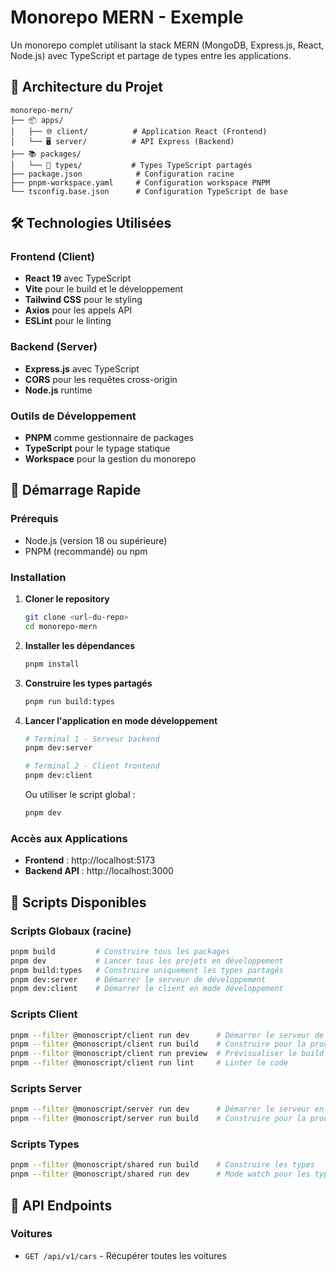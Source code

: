 # Monorepo MERN - Exemple

Un monorepo complet utilisant la stack MERN (MongoDB, Express.js, React, Node.js) avec TypeScript et partage de types entre les applications.

## 📁 Architecture du Projet

```
monorepo-mern/
├── 📦 apps/
│   ├── 🌐 client/          # Application React (Frontend)
│   └── 🖥️ server/          # API Express (Backend)
├── 📚 packages/
│   └── 🔧 types/           # Types TypeScript partagés
├── package.json            # Configuration racine
├── pnpm-workspace.yaml     # Configuration workspace PNPM
└── tsconfig.base.json      # Configuration TypeScript de base
```

## 🛠️ Technologies Utilisées

### Frontend (Client)

- **React 19** avec TypeScript
- **Vite** pour le build et le développement
- **Tailwind CSS** pour le styling
- **Axios** pour les appels API
- **ESLint** pour le linting

### Backend (Server)

- **Express.js** avec TypeScript
- **CORS** pour les requêtes cross-origin
- **Node.js** runtime

### Outils de Développement

- **PNPM** comme gestionnaire de packages
- **TypeScript** pour le typage statique
- **Workspace** pour la gestion du monorepo

## 🚀 Démarrage Rapide

### Prérequis

- Node.js (version 18 ou supérieure)
- PNPM (recommandé) ou npm

### Installation

1. **Cloner le repository**

   ```bash
   git clone <url-du-repo>
   cd monorepo-mern
   ```

2. **Installer les dépendances**

   ```bash
   pnpm install
   ```

3. **Construire les types partagés**

   ```bash
   pnpm run build:types
   ```

4. **Lancer l'application en mode développement**

   ```bash
   # Terminal 1 - Serveur backend
   pnpm dev:server

   # Terminal 2 - Client frontend
   pnpm dev:client
   ```

   Ou utiliser le script global :

   ```bash
   pnpm dev
   ```

### Accès aux Applications

- **Frontend** : http://localhost:5173
- **Backend API** : http://localhost:3000

## 📖 Scripts Disponibles

### Scripts Globaux (racine)

```bash
pnpm build         # Construire tous les packages
pnpm dev           # Lancer tous les projets en développement
pnpm build:types   # Construire uniquement les types partagés
pnpm dev:server    # Démarrer le serveur de développement
pnpm dev:client    # Démarrer le client en mode développement
```

### Scripts Client

```bash
pnpm --filter @monoscript/client run dev      # Démarrer le serveur de développement
pnpm --filter @monoscript/client run build    # Construire pour la production
pnpm --filter @monoscript/client run preview  # Prévisualiser le build
pnpm --filter @monoscript/client run lint     # Linter le code
```

### Scripts Server

```bash
pnpm --filter @monoscript/server run dev      # Démarrer le serveur en mode développement
pnpm --filter @monoscript/server run build    # Construire pour la production
```

### Scripts Types

```bash
pnpm --filter @monoscript/shared run build    # Construire les types
pnpm --filter @monoscript/shared run dev      # Mode watch pour les types
```

## 🔧 API Endpoints

### Voitures

- `GET /api/v1/cars` - Récupérer toutes les voitures
